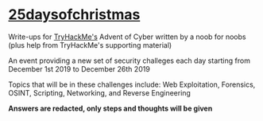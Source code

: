 # [25daysofchristmas](https://tryhackme.com/room/25daysofchristmas)
Write-ups for [TryHackMe's](https://tryhackme.com/) Advent of Cyber written by a noob for noobs (plus help from TryHackMe's supporting material)

An event providing a new set of security challeges each day starting from December 1st 2019 to December 26th 2019

Topics that will be in these challenges include: Web Exploitation, Forensics, OSINT, Scripting, Networking, and Reverse Engineering

**Answers are redacted, only steps and thoughts will be given**
